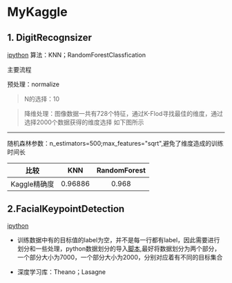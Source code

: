 # MyKaggle

## 1. DigitRecognsizer
[ipython](https://github.com/IgowWang/MyKaggle/blob/master/DigitRecognizer/DigitRecognsizer.ipynb)
算法：KNN；RandomForestClassfication

主要流程
>
预处理：normalize

>N的选择：10

>降维处理：图像数据一共有728个特征，通过K-Flod寻找最佳的维度，通过选择2000个数据获得的维度选择
如下图所示
[](https://github.com/IgowWang/MyKaggle/blob/master/DigitRecognizer/data/dim.png)


-----
随机森林参数：n_estimators=500;max_features="sqrt",避免了维度造成的训练时间长


|比较|KNN|RandomForest|
|----|:-----:|:-----:|
|Kaggle精确度|0.96886|0.968|

## 2.FacialKeypointDetection
[ipython]()


- 训练数据中有的目标值的label为空，并不是每一行都有label，因此需要进行划分和一些处理，python数据划分的导入[脚本](),最好将数据划分为两个部分，一个部分大小为7000，一个部分大小为2000，分别对应着有不同的目标集合

- 深度学习库：Theano；Lasagne

 